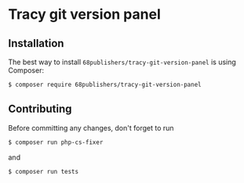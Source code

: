 # Tracy git version panel

## Installation

The best way to install `68publishers/tracy-git-version-panel` is using Composer:

```bash
$ composer require 68publishers/tracy-git-version-panel
```

## Contributing

Before committing any changes, don't forget to run

```bash
$ composer run php-cs-fixer
```

and

```bash
$ composer run tests
```
